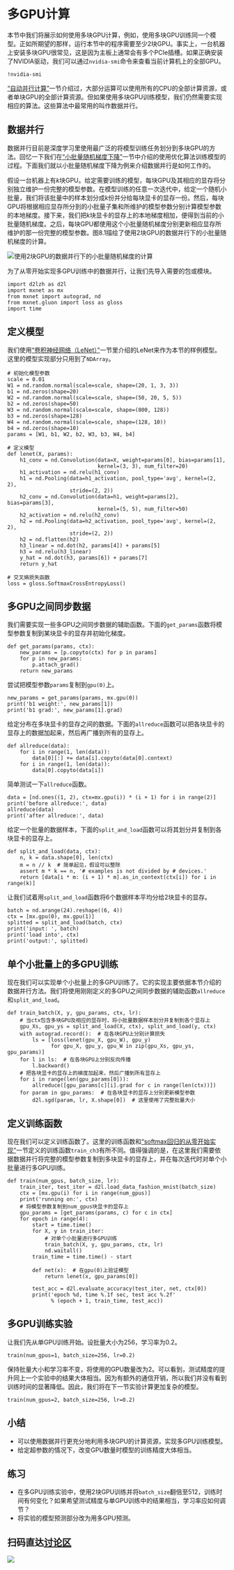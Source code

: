 # 多GPU计算

本节中我们将展示如何使用多块GPU计算，例如，使用多块GPU训练同一个模型。正如所期望的那样，运行本节中的程序需要至少2块GPU。事实上，一台机器上安装多块GPU很常见，这是因为主板上通常会有多个PCIe插槽。如果正确安装了NVIDIA驱动，我们可以通过`nvidia-smi`命令来查看当前计算机上的全部GPU。

```{.python .input  n=1}
!nvidia-smi
```

[“自动并行计算”](auto-parallelism.md)一节介绍过，大部分运算可以使用所有的CPU的全部计算资源，或者单块GPU的全部计算资源。但如果使用多块GPU训练模型，我们仍然需要实现相应的算法。这些算法中最常用的叫作数据并行。


## 数据并行

数据并行目前是深度学习里使用最广泛的将模型训练任务划分到多块GPU的方法。回忆一下我们在[“小批量随机梯度下降”](../chapter_optimization/minibatch-sgd.md)一节中介绍的使用优化算法训练模型的过程。下面我们就以小批量随机梯度下降为例来介绍数据并行是如何工作的。

假设一台机器上有$k$块GPU。给定需要训练的模型，每块GPU及其相应的显存将分别独立维护一份完整的模型参数。在模型训练的任意一次迭代中，给定一个随机小批量，我们将该批量中的样本划分成$k$份并分给每块显卡的显存一份。然后，每块GPU将根据相应显存所分到的小批量子集和所维护的模型参数分别计算模型参数的本地梯度。接下来，我们把$k$块显卡的显存上的本地梯度相加，便得到当前的小批量随机梯度。之后，每块GPU都使用这个小批量随机梯度分别更新相应显存所维护的那一份完整的模型参数。图8.1描绘了使用2块GPU的数据并行下的小批量随机梯度的计算。

![使用2块GPU的数据并行下的小批量随机梯度的计算](../img/data-parallel.svg)

为了从零开始实现多GPU训练中的数据并行，让我们先导入需要的包或模块。

```{.python .input  n=2}
import d2lzh as d2l
import mxnet as mx
from mxnet import autograd, nd
from mxnet.gluon import loss as gloss
import time
```

## 定义模型

我们使用[“卷积神经网络（LeNet）”](../chapter_convolutional-neural-networks/lenet.md)一节里介绍的LeNet来作为本节的样例模型。这里的模型实现部分只用到了`NDArray`。

```{.python .input  n=3}
# 初始化模型参数
scale = 0.01
W1 = nd.random.normal(scale=scale, shape=(20, 1, 3, 3))
b1 = nd.zeros(shape=20)
W2 = nd.random.normal(scale=scale, shape=(50, 20, 5, 5))
b2 = nd.zeros(shape=50)
W3 = nd.random.normal(scale=scale, shape=(800, 128))
b3 = nd.zeros(shape=128)
W4 = nd.random.normal(scale=scale, shape=(128, 10))
b4 = nd.zeros(shape=10)
params = [W1, b1, W2, b2, W3, b3, W4, b4]

# 定义模型
def lenet(X, params):
    h1_conv = nd.Convolution(data=X, weight=params[0], bias=params[1],
                             kernel=(3, 3), num_filter=20)
    h1_activation = nd.relu(h1_conv)
    h1 = nd.Pooling(data=h1_activation, pool_type='avg', kernel=(2, 2),
                    stride=(2, 2))
    h2_conv = nd.Convolution(data=h1, weight=params[2], bias=params[3],
                             kernel=(5, 5), num_filter=50)
    h2_activation = nd.relu(h2_conv)
    h2 = nd.Pooling(data=h2_activation, pool_type='avg', kernel=(2, 2),
                    stride=(2, 2))
    h2 = nd.flatten(h2)
    h3_linear = nd.dot(h2, params[4]) + params[5]
    h3 = nd.relu(h3_linear)
    y_hat = nd.dot(h3, params[6]) + params[7]
    return y_hat

# 交叉熵损失函数
loss = gloss.SoftmaxCrossEntropyLoss()
```

## 多GPU之间同步数据

我们需要实现一些多GPU之间同步数据的辅助函数。下面的`get_params`函数将模型参数复制到某块显卡的显存并初始化梯度。

```{.python .input  n=4}
def get_params(params, ctx):
    new_params = [p.copyto(ctx) for p in params]
    for p in new_params:
        p.attach_grad()
    return new_params
```

尝试把模型参数`params`复制到`gpu(0)`上。

```{.python .input  n=5}
new_params = get_params(params, mx.gpu(0))
print('b1 weight:', new_params[1])
print('b1 grad:', new_params[1].grad)
```

给定分布在多块显卡的显存之间的数据。下面的`allreduce`函数可以把各块显卡的显存上的数据加起来，然后再广播到所有的显存上。

```{.python .input  n=6}
def allreduce(data):
    for i in range(1, len(data)):
        data[0][:] += data[i].copyto(data[0].context)
    for i in range(1, len(data)):
        data[0].copyto(data[i])
```

简单测试一下`allreduce`函数。

```{.python .input  n=7}
data = [nd.ones((1, 2), ctx=mx.gpu(i)) * (i + 1) for i in range(2)]
print('before allreduce:', data)
allreduce(data)
print('after allreduce:', data)
```

给定一个批量的数据样本，下面的`split_and_load`函数可以将其划分并复制到各块显卡的显存上。

```{.python .input  n=8}
def split_and_load(data, ctx):
    n, k = data.shape[0], len(ctx)
    m = n // k  # 简单起见，假设可以整除
    assert m * k == n, '# examples is not divided by # devices.'
    return [data[i * m: (i + 1) * m].as_in_context(ctx[i]) for i in range(k)]
```

让我们试着用`split_and_load`函数将6个数据样本平均分给2块显卡的显存。

```{.python .input  n=9}
batch = nd.arange(24).reshape((6, 4))
ctx = [mx.gpu(0), mx.gpu(1)]
splitted = split_and_load(batch, ctx)
print('input: ', batch)
print('load into', ctx)
print('output:', splitted)
```

## 单个小批量上的多GPU训练

现在我们可以实现单个小批量上的多GPU训练了。它的实现主要依据本节介绍的数据并行方法。我们将使用刚刚定义的多GPU之间同步数据的辅助函数`allreduce`和`split_and_load`。

```{.python .input  n=10}
def train_batch(X, y, gpu_params, ctx, lr):
    # 当ctx包含多块GPU及相应的显存时，将小批量数据样本划分并复制到各个显存上
    gpu_Xs, gpu_ys = split_and_load(X, ctx), split_and_load(y, ctx) 
    with autograd.record():  # 在各块GPU上分别计算损失
        ls = [loss(lenet(gpu_X, gpu_W), gpu_y)
              for gpu_X, gpu_y, gpu_W in zip(gpu_Xs, gpu_ys, gpu_params)]
    for l in ls:  # 在各块GPU上分别反向传播
        l.backward()
    # 把各块显卡的显存上的梯度加起来，然后广播到所有显存上
    for i in range(len(gpu_params[0])):
        allreduce([gpu_params[c][i].grad for c in range(len(ctx))])
    for param in gpu_params:  # 在各块显卡的显存上分别更新模型参数
        d2l.sgd(param, lr, X.shape[0])  # 这里使用了完整批量大小
```

## 定义训练函数

现在我们可以定义训练函数了。这里的训练函数和[“softmax回归的从零开始实现”](../chapter_deep-learning-basics/softmax-regression-scratch.md)一节定义的训练函数`train_ch3`有所不同。值得强调的是，在这里我们需要依据数据并行将完整的模型参数复制到多块显卡的显存上，并在每次迭代时对单个小批量进行多GPU训练。

```{.python .input  n=11}
def train(num_gpus, batch_size, lr):
    train_iter, test_iter = d2l.load_data_fashion_mnist(batch_size)
    ctx = [mx.gpu(i) for i in range(num_gpus)]
    print('running on:', ctx)
    # 将模型参数复制到num_gpus块显卡的显存上
    gpu_params = [get_params(params, c) for c in ctx]
    for epoch in range(4):
        start = time.time()
        for X, y in train_iter:
            # 对单个小批量进行多GPU训练
            train_batch(X, y, gpu_params, ctx, lr)
            nd.waitall()
        train_time = time.time() - start

        def net(x):  # 在gpu(0)上验证模型
            return lenet(x, gpu_params[0])

        test_acc = d2l.evaluate_accuracy(test_iter, net, ctx[0])
        print('epoch %d, time %.1f sec, test acc %.2f'
              % (epoch + 1, train_time, test_acc))
```

## 多GPU训练实验

让我们先从单GPU训练开始。设批量大小为256，学习率为0.2。

```{.python .input  n=12}
train(num_gpus=1, batch_size=256, lr=0.2)
```

保持批量大小和学习率不变，将使用的GPU数量改为2。可以看到，测试精度的提升同上一个实验中的结果大体相当。因为有额外的通信开销，所以我们并没有看到训练时间的显著降低。因此，我们将在下一节实验计算更加复杂的模型。

```{.python .input  n=13}
train(num_gpus=2, batch_size=256, lr=0.2)
```

## 小结

* 可以使用数据并行更充分地利用多块GPU的计算资源，实现多GPU训练模型。
* 给定超参数的情况下，改变GPU数量时模型的训练精度大体相当。

## 练习

* 在多GPU训练实验中，使用2块GPU训练并将`batch_size`翻倍至512，训练时间有何变化？如果希望测试精度与单GPU训练中的结果相当，学习率应如何调节？
* 将实验的模型预测部分改为用多GPU预测。




## 扫码直达[讨论区](https://discuss.gluon.ai/t/topic/1884)

![](../img/qr_multiple-gpus.svg)

